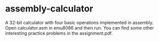 # assembly-calculator
A 32-bit calculator with four basic operations implemented in assembly. Open calculator.asm in emu8086 and then run. You can find some other interesting practice problems in the assignment.pdf.
